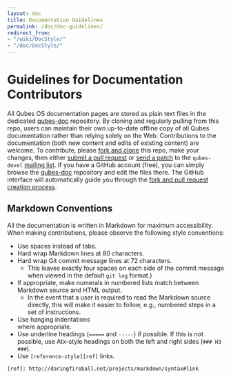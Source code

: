 ```yaml
---
layout: doc
title: Documentation Guidelines
permalink: /doc/doc-guidelines/
redirect_from:
- "/wiki/DocStyle/"
- "/doc/DocStyle/"
---
```


Guidelines for Documentation Contributors
=========================================

All Qubes OS documentation pages are stored as plain text files in the
dedicated [qubes-doc] repository. By cloning and regularly pulling from
this repo, users can maintain their own up-to-date offline copy of all Qubes
documentation rather than relying solely on the Web.  Contributions to the
documentation (both new content and edits of existing content) are welcome. To
contribute, please [fork and clone][gh-fork] this repo, make your changes,
then either [submit a pull request][gh-pull] or [send a patch][patch] to the
`qubes-devel` [mailing list][lists]. If you have a GitHub account (free), you
can simply browse the [qubes-doc] repository and edit the files there. The
GitHub interface will automatically guide you through the
[fork and pull request creation process][gh-fork].


Markdown Conventions
--------------------

All the documentation is written in Markdown for maximum accessibility. When
making contributions, please observe the following style conventions:

 * Use spaces instead of tabs.
 * Hard wrap Markdown lines at 80 characters.
 * Hard wrap Git commit message lines at 72 characters.
   * This leaves exactly four spaces on each side of the commit message when
   viewed in the default `git log` format.)
 * If appropriate, make numerals in numbered lists match between Markdown
   source and HTML output.
   * In the event that a user is required to read the Markdown source
   directly, this will make it easier to follow, e.g., numbered steps in a
   set of instructions.
 * Use hanging indentations  
   where appropriate.
 * Use underline headings (`=====` and `-----`) if possible. If this is not
   possible, use Atx-style headings on both the left and right sides
   (`### H3 ###`).
 * Use `[reference-style][ref]` links.  
 
`[ref]: http://daringfireball.net/projects/markdown/syntax#link`


[qubes-doc]: https://github.com/QubesOS/qubes-doc
[qubes]: https://github.com/QubesOS
[gh-fork]: https://guides.github.com/activities/forking/
[gh-pull]: https://help.github.com/articles/using-pull-requests/
[patch]: /doc/SourceCode/#sending-a-patch
[lists]: https://www.qubes-os.org/doc/QubesLists/
